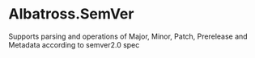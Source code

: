 # Albatross.SemVer
Supports parsing and operations of Major, Minor, Patch, Prerelease and Metadata according to semver2.0 spec